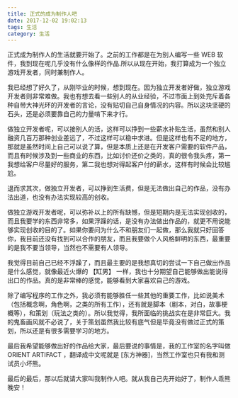 ```yaml
---
title: 正式的成为制作人吧
date: 2017-12-02 19:02:13
tags: 生活
category: 生活
---
```


正式成为制作人的生活就要开始了。之前的工作都是在为别人编写一些 WEB 软件，我到现在呢几乎没有什么像样的作品.所以从现在开始，我打算成为一个独立游戏开发者，同时兼制作人。

我已经想了好久了，从刚毕业的时候，想到现在。因为独立开发者好做，独立游戏开发者则非常难做。我也有想去看一些别人的从业经验，不过市面上到处充斥着各种自带大神光环的开发者的言论，没有贴切自己自身情况的内容。所以这块坚硬的石头，还是必须要靠自己的力量啃下来才行。

做独立开发者呢，可以接别人的活，这样可以挣到一些薪水补贴生活，虽然和别人融资几百万那种创业差远了，不过这样可以稳中求进。但是这样也有不足的地方，那就是虽然时间上自己可以说了算，但是本质上还是在开发客户需要的软件产品，而且有时候涉及到一些商业的东西，比如讨价还价之类的，真的很令我头疼，第一我想给客户尽量好的服务，第二我也想对得起客户付的薪水，这样有时候会比较尴尬。

退而求其次，做独立开发者，可以挣到生活费，但是无法做出自己的作品，没有办法出道，也没有办法实现较高的创收。

做独立游戏开发者呢，可以弥补以上的所有缺憾，但是短期内是无法实现创收的，而且我要学的东西非常多，如果浮躁的话，是没有办法做出作品的，就更不用说能够实现创收的目的了。如果你要问为什么不和朋友们一起做，那么我就只好回答你，我目前还没有找到可以合作的朋友，而且我要做个人风格鲜明的东西，最重要的是我不要当领导，当然也不需要有人领导。

我觉得目前自己已经不浮躁了，而且最主要的是我想真切的尝试一下自己做出作品是什么感觉，就像最近火爆的 【缸男】 一样，我也十分期望自己能够做出能说得出口的作品。真的是非常棒的感觉，能够看到大家喜欢自己的游戏。

除了编写程序的工作之外，我必须有能够胜任一些其他的重要工作，比如说美术（包括概念啊，角色啊，之类的所有工作），还有就是脚本（剧本，对白，故事梗概等），和策划（玩法之类的）。所以我觉得，我所面临的挑战实在是非常巨大。我的鬼畜画风就不必说了，关于策划虽然我比较有底气但是毕竟没有做过正式的策划，所以还是有很多需要学习的地方。

最后我希望能够做出好的作品给大家，最后要说的事情是，我的工作室的名字叫做 ORIENT ARTIFACT ，翻译成中文呢就是 [东方神器]，当然工作室也只有我和测试员小坏熊。

最后的最后，那以后就请大家叫我制作人吧。就从我自己先开始好了，制作人乖熊晚安！

